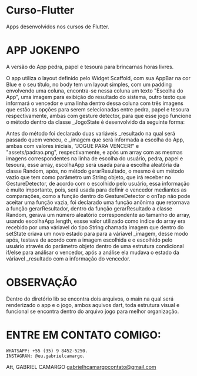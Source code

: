 # Curso-Flutter
Apps desenvolvidos nos cursos de Flutter.

# APP JOKENPO
A versão do App pedra, papel e tesoura para brincarnas horas livres.

O app utiliza o layout definido pelo Widget Scaffold, com sua AppBar na cor Blue e o seu título, no body tem um layout simples, com um padding envolvendo uma coluna, encontra-se nessa coluna um texto "Escolha do App", uma imagem para exibição do resultado do sistema, outro texto que informará o vencedor e uma linha dentro dessa coluna com três imagens que estão as opções para serem selecionadas entre pedra, papel e tesoura respectivamente, ambas com gesture detector, para que esse jogo funcione o método dentro da classe _JogoState é desenvolvido da seguinte forma:

Antes do método foi declarado duas variáveis _resultado na qual será passado quem venceu, e _imagem que será informada a escolha do App, ambas com valores iniciais, "JOGUE PARA VENCER!" e "assets/padrao.png", respectivamente, e após um array com as mesmas imagens correspondentes na linha de escolha do usuário, pedra, papel e tesoura, esse array, escolhaApp será usada para a escolha aleatória da classe Random, após, no método gerarResultado, o mesmo é um método vazio que tem como parâmetro um String objeto, que irá receber no GestureDetector, de acordo com o escolhido pelo usuário, essa informação é muito importante, pois, será usada para definir o vencedor mediantes as comparações, como a função dentro do GestureDetector o onTap não pode aceitar uma função vazia, foi declarado uma função anônima que retornava a função gerarResultador, dentro da função gerarResultado a classe Random, gerava um número aleatório correspondente ao tamanho do array, usando escolhaApp.length, essse valor utilizado como índice do array era recebido por uma váriavel do tipo String chamada imagem que dentro do setState criava um novo estado para para a váriavel _imagem, desse modo após, testava de acordo com a imagem escolhida e o escolhido pelo usuário através do parâmetro objeto dentro de uma estrutura condicional if/else para análisar o vencedor, após a análise ela mudava o estado da váriavel _resultado com a informação do vencedor. 

# OBSERVAÇÃO
Dentro do diretório lib se encontra dois arquivos, o main na qual será renderizado o app e o jogo, ambos aquivos dart, toda estrutura visual e funcional se encontra dentro do arquivo jogo para melhor organização.

# ENTRE EM CONTATO COMIGO:
    WHATSAPP: +55 (35) 9 8452-5250.
    INSTAGRAN: @eu.gabrielcamargo.

Att,
GABRIEL CAMARGO
gabrielhcamargocontato@gmail.com

